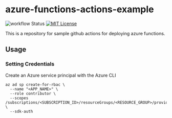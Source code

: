 # azure-functions-actions-example

![workflow Status](https://github.com/rnakamine/azure-functions-actions-example/workflows/workflow/badge.svg) [![MIT License](http://img.shields.io/badge/license-MIT-blue.svg?style=flat)](LICENSE)

This is a repository for sample github actions for deploying azure functions.

## Usage

### Setting Credentials

Create an Azure service principal with the Azure CLI
```
az ad sp create-for-rbac \
  --name "<APP_NAME>" \
  --role contributor \
  --scopes /subscriptions/<SUBSCRIPTION_ID>/resourceGroups/<RESOURCE_GROUP>/providers/Microsoft.Web/sites/<APP_NAME> \
  --sdk-auth
```
